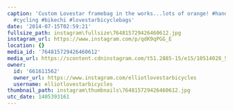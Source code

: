 ```yaml
---
caption: 'Custom Lovestar framebag in the works...lots of orange! #handmade #bicycle
  #cycling #bikechi #lovestarbicyclebags'
date: '2014-07-15T02:59:21'
fullsize_path: instagram\fullsize\764815729426460612.jpg
instagram_url: https://www.instagram.com/p/qdK9qPGG_E
location: {}
media_id: '764815729426460612'
media_url: https://scontent.cdninstagram.com/t51.2885-15/e15/10514028_524050524389568_105498776_n.jpg?ig_cache_key=NzY0ODE1NzI5NDI2NDYwNjEy.2
owner:
  id: '661611562'
  owner_url: https://www.instagram.com/elliotlovestarbicycles
  username: elliotlovestarbicycles
thumbnail_path: instagram\thumbnails\764815729426460612.jpg
utc_date: 1405393161
---
```

